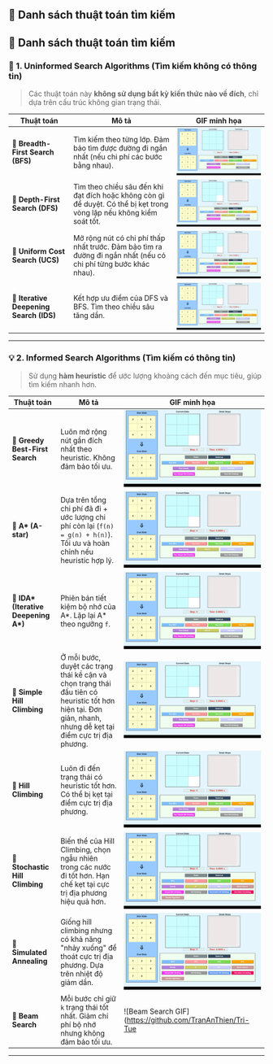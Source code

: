 ## 📁 Danh sách thuật toán tìm kiếm

## 📁 Danh sách thuật toán tìm kiếm

### 🧠 1. Uninformed Search Algorithms (Tìm kiếm không có thông tin)

> Các thuật toán này **không sử dụng bất kỳ kiến thức nào về đích**, chỉ dựa trên cấu trúc không gian trạng thái.

| Thuật toán | Mô tả | GIF minh họa |
|------------|-------|--------------|
| 🔸 **Breadth-First Search (BFS)** | Tìm kiếm theo từng lớp. Đảm bảo tìm được đường đi ngắn nhất (nếu chi phí các bước bằng nhau). | ![BFS GIF](https://github.com/TranAnThien/Tri-Tue-Nhan-Tao/blob/main/Search%20Algorithm%20Gif/BFS.gif) |
| 🔸 **Depth-First Search (DFS)** | Tìm theo chiều sâu đến khi đạt đích hoặc không còn gì để duyệt. Có thể bị kẹt trong vòng lặp nếu không kiểm soát tốt. | ![DFS GIF](https://github.com/TranAnThien/Tri-Tue-Nhan-Tao/blob/main/Search%20Algorithm%20Gif/DFS.gif) |
| 🔸 **Uniform Cost Search (UCS)** | Mở rộng nút có chi phí thấp nhất trước. Đảm bảo tìm ra đường đi ngắn nhất (nếu có chi phí từng bước khác nhau). | ![UCS GIF](https://github.com/TranAnThien/Tri-Tue-Nhan-Tao/blob/main/Search%20Algorithm%20Gif/UCS.gif) |
| 🔸 **Iterative Deepening Search (IDS)** | Kết hợp ưu điểm của DFS và BFS. Tìm theo chiều sâu tăng dần. | ![IDS GIF](https://github.com/TranAnThien/Tri-Tue-Nhan-Tao/blob/main/Search%20Algorithm%20Gif/IDS.gif) |

---

### 💡 2. Informed Search Algorithms (Tìm kiếm có thông tin)

> Sử dụng **hàm heuristic** để ước lượng khoảng cách đến mục tiêu, giúp tìm kiếm nhanh hơn.

| Thuật toán | Mô tả | GIF minh họa |
|------------|-------|--------------|
| 🔸 **Greedy Best-First Search** | Luôn mở rộng nút gần đích nhất theo heuristic. Không đảm bảo tối ưu. | ![Greedy GIF](https://github.com/TranAnThien/Tri-Tue-Nhan-Tao/blob/main/Search%20Algorithm%20Gif/Greedy.gif) |
| 🔸 **A\* (A-star)** | Dựa trên tổng chi phí đã đi + ước lượng chi phí còn lại (`f(n) = g(n) + h(n)`). Tối ưu và hoàn chỉnh nếu heuristic hợp lý. | ![A* GIF](https://github.com/TranAnThien/Tri-Tue-Nhan-Tao/blob/main/Search%20Algorithm%20Gif/A_Star.gif) |
| 🔸 **IDA\* (Iterative Deepening A\*)** | Phiên bản tiết kiệm bộ nhớ của A\*. Lặp lại A\* theo ngưỡng `f`. | ![IDA* GIF](https://github.com/TranAnThien/Tri-Tue-Nhan-Tao/blob/main/Search%20Algorithm%20Gif/IDA_Star.gif) |
| 🔸 **Simple Hill Climbing** | Ở mỗi bước, duyệt các trạng thái kề cận và chọn trạng thái đầu tiên có heuristic tốt hơn hiện tại. Đơn giản, nhanh, nhưng dễ kẹt tại điểm cực trị địa phương. | ![Simple Hill Climbing GIF](https://github.com/TranAnThien/Tri-Tue-Nhan-Tao/blob/main/Search%20Algorithm%20Gif/SimpleHillClimbing.gif) |
| 🔸 **Hill Climbing** | Luôn đi đến trạng thái có heuristic tốt hơn. Có thể bị kẹt tại điểm cực trị địa phương. | ![Hill Climbing GIF](https://github.com/TranAnThien/Tri-Tue-Nhan-Tao/blob/main/Search%20Algorithm%20Gif/HillClimbing.gif) |
| 🔸 **Stochastic Hill Climbing** | Biến thể của Hill Climbing, chọn ngẫu nhiên trong các nước đi tốt hơn. Hạn chế kẹt tại cực trị địa phương hiệu quả hơn. | ![Stochastic Hill Climbing GIF](https://github.com/TranAnThien/Tri-Tue-Nhan-Tao/blob/main/Search%20Algorithm%20Gif/StochasticHillClimbing.gif) |
| 🔸 **Simulated Annealing** | Giống hill climbing nhưng có khả năng "nhảy xuống" để thoát cực trị địa phương. Dựa trên nhiệt độ giảm dần. | ![Simulated Annealing GIF](https://github.com/TranAnThien/Tri-Tue-Nhan-Tao/blob/main/Search%20Algorithm%20Gif/SimulatedAnnealing.gif) |
| 🔸 **Beam Search** | Mỗi bước chỉ giữ `k` trạng thái tốt nhất. Giảm chi phí bộ nhớ nhưng không đảm bảo tối ưu. | ![Beam Search GIF](https://github.com/TranAnThien/Tri-Tue

---
